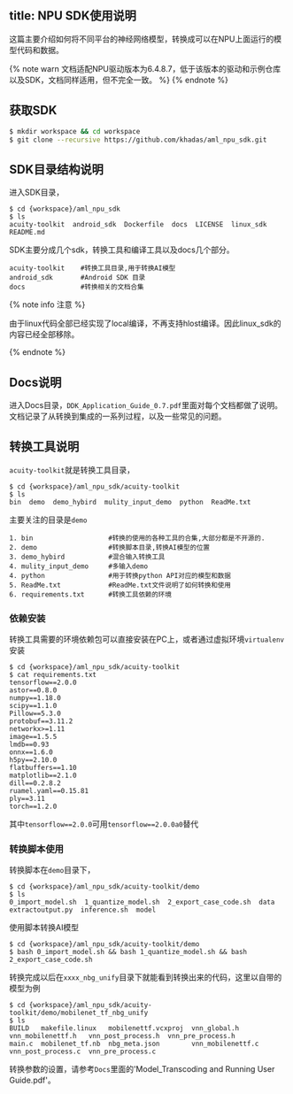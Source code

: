 title: NPU SDK使用说明
---

这篇主要介绍如何将不同平台的神经网络模型，转换成可以在NPU上面运行的模型代码和数据。

{% note warn 文档适配NPU驱动版本为6.4.8.7，低于该版本的驱动和示例仓库以及SDK，文档同样适用，但不完全一致。 %}
{% endnote %}

## 获取SDK

```sh
$ mkdir workspace && cd workspace
$ git clone --recursive https://github.com/khadas/aml_npu_sdk.git
```

## SDK目录结构说明

进入SDK目录，

```shell
$ cd {workspace}/aml_npu_sdk
$ ls
acuity-toolkit  android_sdk  Dockerfile  docs  LICENSE  linux_sdk  README.md
```

SDK主要分成几个sdk，转换工具和编译工具以及docs几个部分。

```
acuity-toolkit    #转换工具目录,用于转换AI模型
android_sdk       #Android SDK 目录
docs              #转换相关的文档合集
```

{% note info 注意 %}

由于linux代码全部已经实现了local编译，不再支持hlost编译。因此linux_sdk的内容已经全部移除。

{% endnote %}

## Docs说明

进入Docs目录，`DDK_Application_Guide_0.7.pdf`里面对每个文档都做了说明。文档记录了从转换到集成的一系列过程，以及一些常见的问题。



## 转换工具说明

`acuity-toolkit`就是转换工具目录，

```shell
$ cd {workspace}/aml_npu_sdk/acuity-toolkit
$ ls
bin  demo  demo_hybird  mulity_input_demo  python  ReadMe.txt
```

主要关注的目录是`demo`

```
1. bin                   #转换的使用的各种工具的合集,大部分都是不开源的.
2. demo                  #转换脚本目录,转换AI模型的位置
3. demo_hybird           #混合输入转换工具
4. mulity_input_demo     #多输入demo
4. python                #用于转换python API对应的模型和数据
5. ReadMe.txt            #ReadMe.txt文件说明了如何转换和使用
6. requirements.txt      #转换工具依赖的环境
```

### 依赖安装

转换工具需要的环境依赖包可以直接安装在PC上，或者通过虚拟环境`virtualenv`安装

```shell
$ cd {workspace}/aml_npu_sdk/acuity-toolkit
$ cat requirements.txt
tensorflow==2.0.0
astor==0.8.0
numpy==1.18.0
scipy==1.1.0
Pillow==5.3.0
protobuf==3.11.2
networkx>=1.11
image==1.5.5
lmdb==0.93
onnx==1.6.0
h5py==2.10.0
flatbuffers==1.10
matplotlib==2.1.0
dill==0.2.8.2
ruamel.yaml==0.15.81
ply==3.11
torch==1.2.0
```

其中`tensorflow==2.0.0`可用`tensorflow==2.0.0a0`替代


### 转换脚本使用

转换脚本在`demo`目录下，

```shell
$ cd {workspace}/aml_npu_sdk/acuity-toolkit/demo
$ ls
0_import_model.sh  1_quantize_model.sh  2_export_case_code.sh  data  extractoutput.py  inference.sh  model
```

使用脚本转换AI模型

```shell
$ cd {workspace}/aml_npu_sdk/acuity-toolkit/demo
$ bash 0_import_model.sh && bash 1_quantize_model.sh && bash 2_export_case_code.sh 
```

转换完成以后在`xxxx_nbg_unify`目录下就能看到转换出来的代码，这里以自带的模型为例

```shell
$ cd {workspace}/aml_npu_sdk/acuity-toolkit/demo/mobilenet_tf_nbg_unify
$ ls
BUILD   makefile.linux   mobilenettf.vcxproj  vnn_global.h       vnn_mobilenettf.h   vnn_post_process.h  vnn_pre_process.h
main.c  mobilenet_tf.nb  nbg_meta.json        vnn_mobilenettf.c  vnn_post_process.c  vnn_pre_process.c
```

转换参数的设置，请参考`Docs`里面的'Model_Transcoding and Running User Guide.pdf'。

